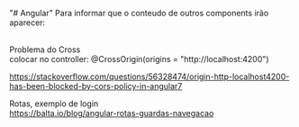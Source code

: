 "# Angular" 
Para informar que o conteudo de outros components irão aparecer:<br>
<router-outlet></router-outlet><br>

Problema do Cross<br>
colocar no controller: @CrossOrigin(origins = "http://localhost:4200")<br>

https://stackoverflow.com/questions/56328474/origin-http-localhost4200-has-been-blocked-by-cors-policy-in-angular7<br>

Rotas, exemplo de login<br>
https://balta.io/blog/angular-rotas-guardas-navegacao<br>
